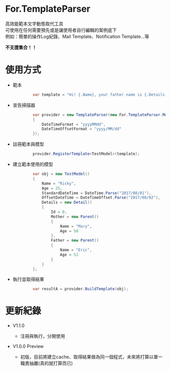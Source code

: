 # For.TemplateParser
高效能範本文字動態取代工具<br>
可使用在任何需要預先或是讓使用者自行編輯的案例底下<br>
例如：簡單的操作Log紀錄、Mail Template、Notification Template...等

**不支援集合！！**

# 使用方式
* 範本
```csharp
            var template = "Hi! {.Name}, your father name is {.Details.Father.Name}{.Details.Mother.Name}, your age is {.Age}, {.StandardDateTime}, {.OffsetDateTime}";
```
* 宣告掃描器
```csharp
            var provider = new TemplateParser(new For.TemplateParser.Models.TemplateParserConfig()
            {
                DateTimeFormat = "yyyyMMdd",
                DateTimeOffsetFormat = "yyyy/MM/dd"
            });
```
* 註冊範本與模型
```csharp
            provider.RegisterTemplate<TestModel>(template);
```
* 建立範本使用的模型
```csharp
            var obj = new TestModel()
            {
                Name = "Ricky",
                Age = 25,
                StandardDateTime = DateTime.Parse("2017/08/01"),
                OffsetDateTime = DateTimeOffset.Parse("2017/08/02"),
                Details = new Detail()
                {
                    Id = 0,
                    Mother = new Parent()
                    {
                        Name = "Mary",
                        Age = 50
                    },
                    Father = new Parent()
                    {
                        Name = "Eric",
                        Age = 51
                    }
                }
            };
```

* 執行並取得結果
```csharp
            var resultA = provider.BuildTemplate(obj);
```

# 更新紀錄
* V1.1.0
    * 注冊與執行，分開使用
    
* V1.0.0 Preview
    * 初版，目前將建立cache、取得結果做為同一個程式，未來將打算以單一職責抽離(真的就打算而已)
